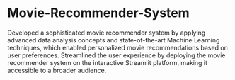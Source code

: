 # Movie-Recommender-System
Developed a sophisticated movie recommender system by applying advanced data analysis concepts and state-of-the-art Machine Learning techniques, which enabled personalized movie recommendations based on user preferences.
Streamlined the user experience by deploying the movie recommender system on the interactive Streamlit platform, making it accessible to a broader audience.
